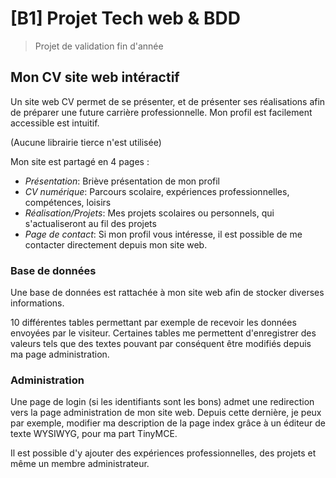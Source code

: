 # [B1] Projet Tech web & BDD
> Projet de validation fin d'année

## Mon CV site web intéractif
Un site web CV permet de se présenter, et de présenter ses réalisations afin de préparer une future carrière
professionnelle. Mon profil est facilement accessible est intuitif.

(Aucune librairie tierce n'est utilisée)

Mon site est partagé en 4 pages :

+ *Présentation*:
  Briève présentation de mon profil
+ *CV numérique*:
  Parcours scolaire, expériences professionnelles, compétences, loisirs
+ *Réalisation/Projets*:
  Mes projets scolaires ou personnels, qui s'actualiseront au fil des projets
+ *Page de contact*:
  Si mon profil vous intéresse, il est possible de me contacter directement depuis mon site web.
 
### Base de données
Une base de données est rattachée à mon site web afin de stocker diverses informations.

10 différentes tables permettant par exemple de recevoir les données envoyées par le visiteur.
Certaines tables me permettent d'enregistrer des valeurs tels que des textes pouvant par conséquent être modifiés depuis ma page administration.

### Administration
Une page de login (si les identifiants sont les bons) admet une redirection vers la page administration de mon site web. Depuis cette dernière, je peux par exemple, modifier ma description de la page index grâce à un éditeur de texte WYSIWYG, pour ma part TinyMCE.  

Il est possible d'y ajouter des expériences professionnelles, des projets et même un membre administrateur. 

